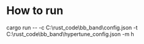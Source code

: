 # How to run
cargo run -- -c C:\rust_code\bb_band\config.json -t C:\rust_code\bb_band\hypertune_config.json -m h